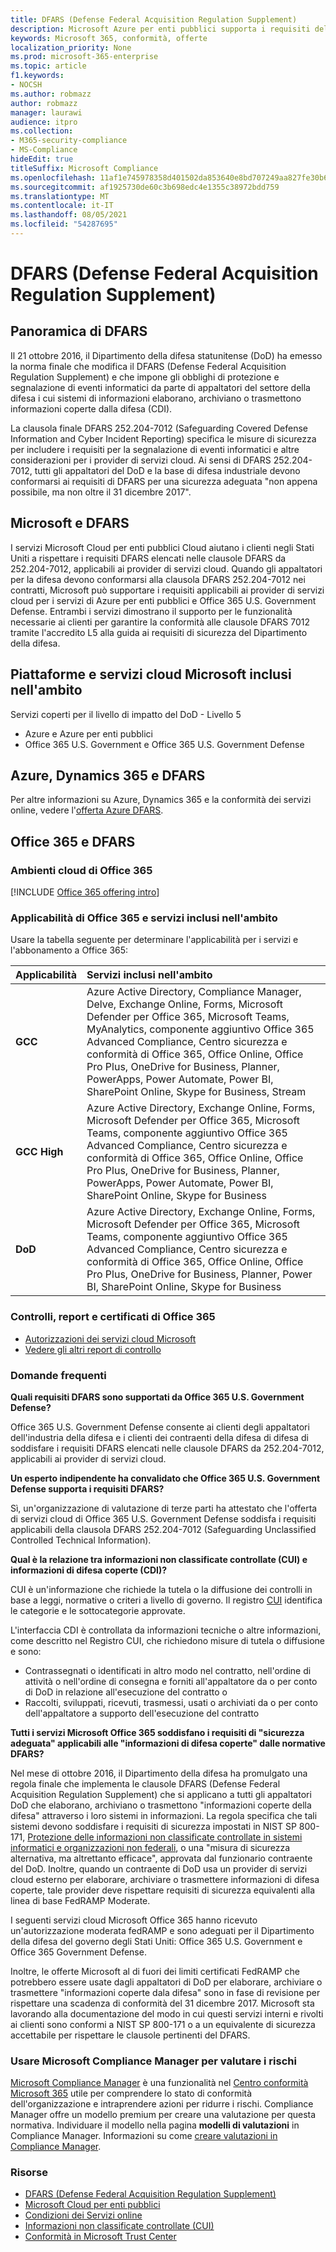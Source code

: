 ```yaml
---
title: DFARS (Defense Federal Acquisition Regulation Supplement)
description: Microsoft Azure per enti pubblici supporta i requisiti del DFARS (Defense Federal Acquisition Regulation Supplement).
keywords: Microsoft 365, conformità, offerte
localization_priority: None
ms.prod: microsoft-365-enterprise
ms.topic: article
f1.keywords:
- NOCSH
ms.author: robmazz
author: robmazz
manager: laurawi
audience: itpro
ms.collection:
- M365-security-compliance
- MS-Compliance
hideEdit: true
titleSuffix: Microsoft Compliance
ms.openlocfilehash: 11af1e745978358d401502da853640e8bd707249aa827fe30b62813ef44b99d2
ms.sourcegitcommit: af1925730de60c3b698edc4e1355c38972bdd759
ms.translationtype: MT
ms.contentlocale: it-IT
ms.lasthandoff: 08/05/2021
ms.locfileid: "54287695"
---
```

# <a name="defense-federal-acquisition-regulation-supplement-dfars"></a>DFARS (Defense Federal Acquisition Regulation Supplement)

## <a name="dfars-overview"></a>Panoramica di DFARS

Il 21 ottobre 2016, il Dipartimento della difesa statunitense (DoD) ha emesso la norma finale che modifica il DFARS (Defense Federal Acquisition Regulation Supplement) e che impone gli obblighi di protezione e segnalazione di eventi informatici da parte di appaltatori del settore della difesa i cui sistemi di informazioni elaborano, archiviano o trasmettono informazioni coperte dalla difesa (CDI).  
  
La clausola finale DFARS 252.204-7012 (Safeguarding Covered Defense Information and Cyber Incident Reporting) specifica le misure di sicurezza per includere i requisiti per la segnalazione di eventi informatici e altre considerazioni per i provider di servizi cloud. Ai sensi di DFARS 252.204-7012, tutti gli appaltatori del DoD e la base di difesa industriale devono conformarsi ai requisiti di DFARS per una sicurezza adeguata "non appena possibile, ma non oltre il 31 dicembre 2017".

## <a name="microsoft-and-dfars"></a>Microsoft e DFARS

I servizi Microsoft Cloud per enti pubblici Cloud aiutano i clienti negli Stati Uniti a rispettare i requisiti DFARS elencati nelle clausole DFARS da 252.204-7012, applicabili ai provider di servizi cloud. Quando gli appaltatori per la difesa devono conformarsi alla clausola DFARS 252.204-7012 nei contratti, Microsoft può supportare i requisiti applicabili ai provider di servizi cloud per i servizi di Azure per enti pubblici e Office 365 U.S. Government Defense. Entrambi i servizi dimostrano il supporto per le funzionalità necessarie ai clienti per garantire la conformità alle clausole DFARS 7012 tramite l'accredito L5 alla guida ai requisiti di sicurezza del Dipartimento della difesa.  

## <a name="microsoft-in-scope-cloud-platforms--services"></a>Piattaforme e servizi cloud Microsoft inclusi nell'ambito

Servizi coperti per il livello di impatto del DoD - Livello 5

- Azure e Azure per enti pubblici
- Office 365 U.S. Government e Office 365 U.S. Government Defense

## <a name="azure-dynamics-365-and-dfars"></a>Azure, Dynamics 365 e DFARS

Per altre informazioni su Azure, Dynamics 365 e la conformità dei servizi online, vedere l'[offerta Azure DFARS](/azure/compliance/offerings/offering-dfars).

## <a name="office-365-and-dfars"></a>Office 365 e DFARS

### <a name="office-365-cloud-environments"></a>Ambienti cloud di Office 365

[!INCLUDE [Office 365 offering intro](../includes/o365-offering-introduction.md)]

### <a name="office-365-applicability-and-in-scope-services"></a>Applicabilità di Office 365 e servizi inclusi nell'ambito

Usare la tabella seguente per determinare l'applicabilità per i servizi e l'abbonamento a Office 365:

| **Applicabilità** | **Servizi inclusi nell'ambito** |
|:------------------|:----------------------|
| **GCC** | Azure Active Directory, Compliance Manager, Delve, Exchange Online, Forms, Microsoft Defender per Office 365, Microsoft Teams, MyAnalytics, componente aggiuntivo Office 365 Advanced Compliance, Centro sicurezza e conformità di Office 365, Office Online, Office Pro Plus, OneDrive for Business, Planner, PowerApps, Power Automate, Power BI, SharePoint Online, Skype for Business, Stream |
| **GCC High** | Azure Active Directory, Exchange Online, Forms, Microsoft Defender per Office 365, Microsoft Teams, componente aggiuntivo Office 365 Advanced Compliance, Centro sicurezza e conformità di Office 365, Office Online, Office Pro Plus, OneDrive for Business, Planner, PowerApps, Power Automate, Power BI, SharePoint Online, Skype for Business |
| **DoD** | Azure Active Directory, Exchange Online, Forms, Microsoft Defender per Office 365, Microsoft Teams, componente aggiuntivo Office 365 Advanced Compliance, Centro sicurezza e conformità di Office 365, Office Online, Office Pro Plus, OneDrive for Business, Planner, Power BI, SharePoint Online, Skype for Business |

### <a name="office-365-audits-reports-and-certificates"></a>Controlli, report e certificati di Office 365

- [Autorizzazioni dei servizi cloud Microsoft](https://marketplace.fedramp.gov/index.html#/products?status=Compliant&sort=productName)
- [Vedere gli altri report di controllo](https://aka.ms/auditreports)

### <a name="frequently-asked-questions"></a>Domande frequenti

**Quali requisiti DFARS sono supportati da Office 365 U.S. Government Defense?**

Office 365 U.S. Government Defense consente ai clienti degli appaltatori dell'industria della difesa e i clienti dei contraenti della difesa di difesa di soddisfare i requisiti DFARS elencati nelle clausole DFARS da 252.204-7012, applicabili ai provider di servizi cloud.

**Un esperto indipendente ha convalidato che Office 365 U.S. Government Defense supporta i requisiti DFARS?**

Sì, un'organizzazione di valutazione di terze parti ha attestato che l'offerta di servizi cloud di Office 365 U.S. Government Defense soddisfa i requisiti applicabili della clausola DFARS 252.204-7012 (Safeguarding Unclassified Controlled Technical Information).

**Qual è la relazione tra informazioni non classificate controllate (CUI) e informazioni di difesa coperte (CDI)?**

CUI è un'informazione che richiede la tutela o la diffusione dei controlli in base a leggi, normative o criteri a livello di governo. Il registro [CUI](https://www.archives.gov/cui/registry/category-list.html) identifica le categorie e le sottocategorie approvate.

L'interfaccia CDI è controllata da informazioni tecniche o altre informazioni, come descritto nel Registro CUI, che richiedono misure di tutela o diffusione e sono:

- Contrassegnati o identificati in altro modo nel contratto, nell'ordine di attività o nell'ordine di consegna e forniti all'appaltatore da o per conto di DoD in relazione all'esecuzione del contratto o
- Raccolti, sviluppati, ricevuti, trasmessi, usati o archiviati da o per conto dell'appaltatore a supporto dell'esecuzione del contratto

**Tutti i servizi Microsoft Office 365 soddisfano i requisiti di "sicurezza adeguata" applicabili alle "informazioni di difesa coperte" dalle normative DFARS?**

Nel mese di ottobre 2016, il Dipartimento della difesa ha promulgato una regola finale che implementa le clausole DFARS (Defense Federal Acquisition Regulation Supplement) che si applicano a tutti gli appaltatori DoD che elaborano, archiviano o trasmettono "informazioni coperte della difesa" attraverso i loro sistemi in informazioni. La regola specifica che tali sistemi devono soddisfare i requisiti di sicurezza impostati in NIST SP 800-171, [Protezione delle informazioni non classificate controllate in sistemi informatici e organizzazioni non federali](https://nvlpubs.nist.gov/nistpubs/SpecialPublications/NIST.SP.800-171.pdf), o una "misura di sicurezza alternativa, ma altrettanto efficace", approvata dal funzionario contraente del DoD. Inoltre, quando un contraente di DoD usa un provider di servizi cloud esterno per elaborare, archiviare o trasmettere informazioni di difesa coperte, tale provider deve rispettare requisiti di sicurezza equivalenti alla linea di base FedRAMP Moderate.

I seguenti servizi cloud Microsoft Office 365 hanno ricevuto un'autorizzazione moderata fedRAMP e sono adeguati per il Dipartimento della difesa del governo degli Stati Uniti: Office 365 U.S. Government e Office 365 Government Defense.

Inoltre, le offerte Microsoft al di fuori dei limiti certificati FedRAMP che potrebbero essere usate dagli appaltatori di DoD per elaborare, archiviare o trasmettere "informazioni coperte dala difesa" sono in fase di revisione per rispettare una scadenza di conformità del 31 dicembre 2017. Microsoft sta lavorando alla documentazione del modo in cui questi servizi interni e rivolti ai clienti sono conformi a NIST SP 800-171 o a un equivalente di sicurezza accettabile per rispettare le clausole pertinenti del DFARS.

### <a name="use-microsoft-compliance-manager-to-assess-your-risk"></a>Usare Microsoft Compliance Manager per valutare i rischi

[Microsoft Compliance Manager](/microsoft-365/compliance/compliance-manager) è una funzionalità nel [Centro conformità Microsoft 365](/microsoft-365/compliance/microsoft-365-compliance-center) utile per comprendere lo stato di conformità dell'organizzazione e intraprendere azioni per ridurre i rischi. Compliance Manager offre un modello premium per creare una valutazione per questa normativa. Individuare il modello nella pagina **modelli di valutazioni** in Compliance Manager. Informazioni su come [creare valutazioni in Compliance Manager](/microsoft-365/compliance/compliance-manager-assessments).

### <a name="resources"></a>Risorse

- [DFARS (Defense Federal Acquisition Regulation Supplement)](https://www.acq.osd.mil/dpap/dars/dfarspgi/current/index.html)
- [Microsoft Cloud per enti pubblici](https://enterprise.microsoft.com/industries/government/start-your-microsoft-cloud-for-government-trial-today)
- [Condizioni dei Servizi online](https://www.microsoftvolumelicensing.com/DocumentSearch.aspx?Mode=3&DocumentTypeId=31)
- [Informazioni non classificate controllate (CUI)](https://www.archives.gov/cui/registry/category-list)
- [Conformità in Microsoft Trust Center](https://www.microsoft.com/trust-center/compliance/compliance-overview)
